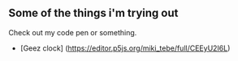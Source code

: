 ## Some of the things i'm trying out

Check out my code pen or something.

* [Geez clock] (https://editor.p5js.org/miki_tebe/full/CEEyU2I6L)
